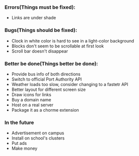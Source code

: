 ### Errors(Things must be fixed):
* Links are under shade

### Bugs(Things should be fixed):
* Clock in white color is hard to see in a light-color background
* Blocks don't seem to be scrollable at first look
* Scroll bar doesn't disappear

### Better be done(Things better be done): 
* Provide bus info of both directions
* Switch to official Port Authority API
* Weather loads too slow, consider changing to a fastetr API
* Better layout for different screen size
* Draw icons for links
* Buy a domain name
* Host on a real server
* Package it as a chorme extension

### In the future
* Advertisement on campus
* Install on school's clusters
* Put ads
* Make money
